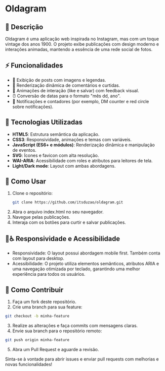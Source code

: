 # Oldagram

## 📖 Descrição

Oldagram é uma aplicação web inspirada no Instagram, mas com um toque vintage dos anos 1900. O projeto exibe publicações com design moderno e interações animadas, mantendo a essência de uma rede social de fotos.

## ⚡️ Funcionalidades

- 📸 Exibição de posts com imagens e legendas.
- 💬 Renderização dinâmica de comentários e curtidas.
- 🔄 Animações de interação (like e salvar) com feedback visual.
- ⏰ Conversão de datas para o formato "mês dd, ano".
- 🔔 Notificações e contadores (por exemplo, DM counter e red circle sobre notificações).

## 🔧 Tecnologias Utilizadas

- **HTML5**: Estrutura semântica da aplicação.
- **CSS3**: Responsividade, animações e temas com variáveis.
- **JavaScript (ES6+ e módulos)**: Renderização dinâmica e manipulação de eventos.
- **SVG**: Ícones e favicon com alta resolução.
- **WAI-ARIA**: Acessibilidade com roles e atributos para leitores de tela.
- **Light/Dark mode**: Layout com ambas abordagens.

## 🚀 Como Usar

1. Clone o repositório:
   ```sh
   git clone https://github.com/itsduzao/oldagram.git
   ```
2. Abra o arquivo index.html no seu navegador.
3. Navegue pelas publicações.
4. Interaja com os botões para curtir e salvar publicações.

## 📱♿ Responsividade e Acessibilidade

- Responsividade: O layout possui abordagem mobile first. Também conta com layout para desktop.
- Acessibilidade: O projeto utiliza elementos semânticos, atributos ARIA e uma navegação otimizada por teclado, garantindo uma melhor experiência para todos os usuários.

## 🤝 Como Contribuir

1. Faça um fork deste repositório.
2. Crie uma branch para sua feature:

```sh
git checkout -b minha-feature
```

3. Realize as alterações e faça commits com mensagens claras.
4. Envie sua branch para o repositório remoto:

```sh
git push origin minha-feature
```

5. Abra um Pull Request e aguarde a revisão.

Sinta-se à vontade para abrir issues e enviar pull requests com melhorias e novas funcionalidades!

